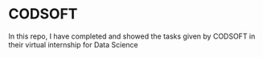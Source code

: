 # CODSOFT
In this repo, I have completed and showed the tasks given by CODSOFT in their virtual internship for Data Science
